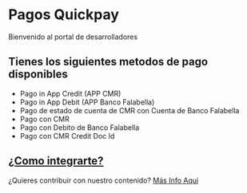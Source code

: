 # Pagos Quickpay

Bienvenido al portal de desarrolladores

## Tienes los siguientes metodos de pago disponibles

  - Pago in App Credit (APP CMR)
  - Pago in App Debit (APP Banco Falabella)
  - Pago de estado de cuenta de CMR con Cuenta de Banco Falabella
  - Pago con CMR
  - Pago con Debito de Banco Falabella
  - Pago con CMR Credit Doc Id

## [¿Como integrarte?](articles/pagos/introduction.md)

¿Quieres contribuir con nuestro contenido? [Más Info Aquí](contribuciones/introduccion.md)
